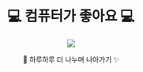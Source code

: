 <h1 align="center">
  💻 컴퓨터가 좋아요 💻
</h1>
<p align="center">
  <img src="https://readme-typing-svg.herokuapp.com?font=Comic+Neue&size=30&duration=3000&color=F779A1&center=true&vCenter=true&width=500&lines=JAVA+%26+LINUX+열공중...✍️;하루하루+조금씩+성장중+🌱" />
</p>
<p align="center">
  🌈 하루하루 더 나누며 나아가기 ✨
</p>

